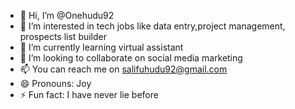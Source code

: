 - 👋 Hi, I’m @Onehudu92
- 👀 I’m interested in tech jobs like data entry,project management, prospects list builder 
- 🌱 I’m currently learning virtual assistant 
- 💞️ I’m looking to collaborate on social media marketing 
- 📫 You can reach me on salifuhudu92@gmail.com 
- 😄 Pronouns: Joy
- ⚡ Fun fact: I have never lie before 

<!---
Onehudu92/Onehudu92 is a ✨ special ✨ repository because its `README.md` (this file) appears on your GitHub profile.
You can click the Preview link to take a look at your changes.
--->
